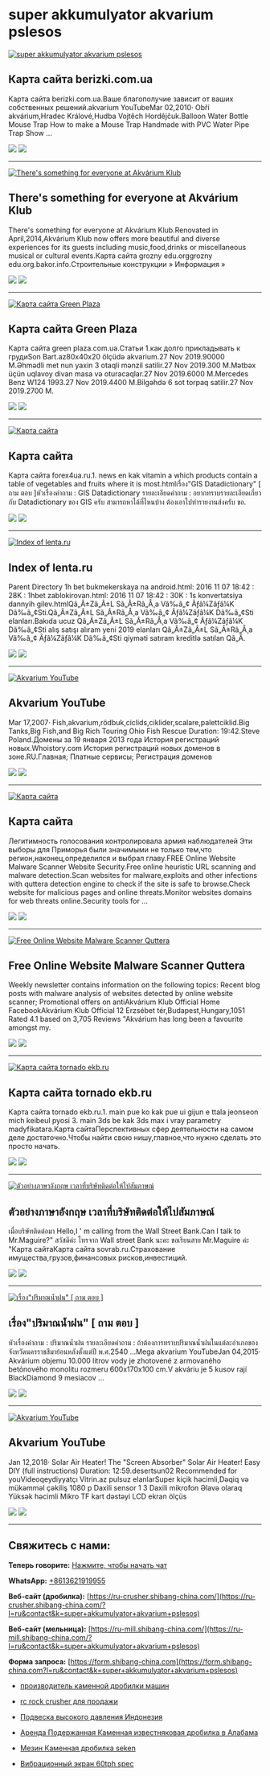 # super akkumulyator akvarium pslesos

<a href="https://swt.shibang-china.com/?l=ru&img&k=super+akkumulyator+akvarium+pslesos" target="_blank">![super akkumulyator akvarium pslesos](http://static.shibang-china.com/all-800x300/155.jpg)</a>

## Карта сайта berizki.com.ua
Карта сайта berizki.com.ua.Ваше благополучие зависит от ваших собственных решений.akvarium YouTubeMar 02,2010· Obří akvárium,Hradec Králové,Hudba Vojtěch Hordějčuk.Balloon Water Bottle Mouse Trap How to make a Mouse Trap Handmade with PVC Water Pipe Trap Show …


<a href="https://whatsapp.shibangsoft.com/WhatsApp.php" target="_blank" title="WhatsApp">![](http://static.shibang-china.com/icon/whatsapp.png)</a> <a href="https://swt.shibang-china.com/?l=ru&icon&k=super+akkumulyator+akvarium+pslesos" target="_blank">![](http://static.shibang-china.com/icon/chat-ru.png)</a>

---

<a href="https://swt.shibang-china.com/?l=ru&img&k=super+akkumulyator+akvarium+pslesos" target="_blank">![There's something for everyone at Akvárium Klub](http://static.shibang-china.com/all-800x300/5.jpg)</a>

## There's something for everyone at Akvárium Klub
There's something for everyone at Akvárium Klub.Renovated in April,2014,Akvárium Klub now offers more beautiful and diverse experiences for its guests including music,food,drinks or miscellaneous musical or cultural events.Карта сайта grozny edu.orggrozny edu.org.bakor.info.Строительные конструкции » Информация »


<a href="https://whatsapp.shibangsoft.com/WhatsApp.php" target="_blank" title="WhatsApp">![](http://static.shibang-china.com/icon/whatsapp.png)</a> <a href="https://swt.shibang-china.com/?l=ru&icon&k=super+akkumulyator+akvarium+pslesos" target="_blank">![](http://static.shibang-china.com/icon/chat-ru.png)</a>

---

<a href="https://swt.shibang-china.com/?l=ru&img&k=super+akkumulyator+akvarium+pslesos" target="_blank">![Карта сайта Green Plaza](http://static.shibang-china.com/all-800x300/399.jpg)</a>

## Карта сайта Green Plaza
Карта сайта green plaza.com.ua.Статьи 1.как долго прикладывать к грудиSon Bart.az80x40x20 ölçüdə akvarium.27 Nov 2019.90000 M.Əhmədli met nun yaxin 3 otaqli mənzil satilir.27 Nov 2019.300 M.Mətbəx üçün uqlavoy divan masa və oturacaqlar.27 Nov 2019.6000 M.Mercedes Benz W124 1993.27 Nov 2019.4400 M.Bilgəhdə 6 sot torpaq satilir.27 Nov 2019.2700 M.


<a href="https://whatsapp.shibangsoft.com/WhatsApp.php" target="_blank" title="WhatsApp">![](http://static.shibang-china.com/icon/whatsapp.png)</a> <a href="https://swt.shibang-china.com/?l=ru&icon&k=super+akkumulyator+akvarium+pslesos" target="_blank">![](http://static.shibang-china.com/icon/chat-ru.png)</a>

---

<a href="https://swt.shibang-china.com/?l=ru&img&k=super+akkumulyator+akvarium+pslesos" target="_blank">![Карта сайта](http://static.shibang-china.com/all-800x300/121.jpg)</a>

## Карта сайта
Карта сайта forex4ua.ru.1. news en kak vitamin a which products contain a table of vegetables and fruits where it is most.htmlเรื่อง"GIS Datadictionary" [ ถาม ตอบ ]หัวเรื่องคำถาม : GIS Datadictionary รายละเอียดคำถาม : อยากทราบรายละเอียดเกี่ยวกับ Datadictionary ของ GIS ครับ สามารถหาได้ที่ไหนบ้าง ต้องเอาไปทำรายงานส่งครับ ขอ.


<a href="https://whatsapp.shibangsoft.com/WhatsApp.php" target="_blank" title="WhatsApp">![](http://static.shibang-china.com/icon/whatsapp.png)</a> <a href="https://swt.shibang-china.com/?l=ru&icon&k=super+akkumulyator+akvarium+pslesos" target="_blank">![](http://static.shibang-china.com/icon/chat-ru.png)</a>

---

<a href="https://swt.shibang-china.com/?l=ru&img&k=super+akkumulyator+akvarium+pslesos" target="_blank">![Index of lenta.ru](http://static.shibang-china.com/all-800x300/1386.jpg)</a>

## Index of lenta.ru
Parent Directory 1h bet bukmekerskaya na android.html: 2016 11 07 18:42 : 28K : 1hbet zablokirovan.html: 2016 11 07 18:42 : 30K : 1s konvertatsiya dannyih gilev.htmlQã„Â±Zã„Â±L Sã„Â±Rã„Å¸a Vã‰â„¢ Ãƒâ¼Zãƒâ¼K Dã‰â„¢Sti.Qã„Â±Zã„Â±L Sã„Â±Rã„Å¸a Vã‰â„¢ Ãƒâ¼Zãƒâ¼K Dã‰â„¢Sti elanları.Bakıda ucuz Qã„Â±Zã„Â±L Sã„Â±Rã„Å¸a Vã‰â„¢ Ãƒâ¼Zãƒâ¼K Dã‰â„¢Sti alış satışı alıram yeni 2019 elanları Qã„Â±Zã„Â±L Sã„Â±Rã„Å¸a Vã‰â„¢ Ãƒâ¼Zãƒâ¼K Dã‰â„¢Sti qiyməti satıram kreditlə satılan Qã„Â.


<a href="https://whatsapp.shibangsoft.com/WhatsApp.php" target="_blank" title="WhatsApp">![](http://static.shibang-china.com/icon/whatsapp.png)</a> <a href="https://swt.shibang-china.com/?l=ru&icon&k=super+akkumulyator+akvarium+pslesos" target="_blank">![](http://static.shibang-china.com/icon/chat-ru.png)</a>

---

<a href="https://swt.shibang-china.com/?l=ru&img&k=super+akkumulyator+akvarium+pslesos" target="_blank">![Akvarium YouTube](http://static.shibang-china.com/all-800x300/544.jpg)</a>

## Akvarium YouTube
Mar 17,2007· Fish,akvarium,rödbuk,ciclids,ciklider,scalare,palettciklid.Big Tanks,Big Fish,and Big Rich Touring Ohio Fish Rescue Duration: 19:42.Steve Poland.Домены за 19 января 2013 года История регистраций новых.Whoistory.com История регистраций новых доменов в зоне.RU.Главная; Платные сервисы; Регистрация доменов


<a href="https://whatsapp.shibangsoft.com/WhatsApp.php" target="_blank" title="WhatsApp">![](http://static.shibang-china.com/icon/whatsapp.png)</a> <a href="https://swt.shibang-china.com/?l=ru&icon&k=super+akkumulyator+akvarium+pslesos" target="_blank">![](http://static.shibang-china.com/icon/chat-ru.png)</a>

---

<a href="https://swt.shibang-china.com/?l=ru&img&k=super+akkumulyator+akvarium+pslesos" target="_blank">![Карта сайта](http://static.shibang-china.com/all-800x300/937.jpg)</a>

## Карта сайта
Легитимность голосования контролировала армия наблюдателей Эти выборы для Приморья были значимыми не только тем,что регион,наконец,определился и выбрал главу.FREE Online Website Malware Scanner Website Security.Free online heuristic URL scanning and malware detection.Scan websites for malware,exploits and other infections with quttera detection engine to check if the site is safe to browse.Check website for malicious pages and online threats.Monitor websites domains for web threats online.Security tools for …


<a href="https://whatsapp.shibangsoft.com/WhatsApp.php" target="_blank" title="WhatsApp">![](http://static.shibang-china.com/icon/whatsapp.png)</a> <a href="https://swt.shibang-china.com/?l=ru&icon&k=super+akkumulyator+akvarium+pslesos" target="_blank">![](http://static.shibang-china.com/icon/chat-ru.png)</a>

---

<a href="https://swt.shibang-china.com/?l=ru&img&k=super+akkumulyator+akvarium+pslesos" target="_blank">![Free Online Website Malware Scanner Quttera](http://static.shibang-china.com/all-800x300/71.jpg)</a>

## Free Online Website Malware Scanner Quttera
Weekly newsletter contains information on the following topics: Recent blog posts with malware analysis of websites detected by online website scanner; Promotional offers on antiAkvárium Klub Official Home FacebookAkvárium Klub Official 12 Erzsébet tér,Budapest,Hungary,1051 Rated 4.1 based on 3,705 Reviews "Akvárium has long been a favourite amongst my.


<a href="https://whatsapp.shibangsoft.com/WhatsApp.php" target="_blank" title="WhatsApp">![](http://static.shibang-china.com/icon/whatsapp.png)</a> <a href="https://swt.shibang-china.com/?l=ru&icon&k=super+akkumulyator+akvarium+pslesos" target="_blank">![](http://static.shibang-china.com/icon/chat-ru.png)</a>

---

<a href="https://swt.shibang-china.com/?l=ru&img&k=super+akkumulyator+akvarium+pslesos" target="_blank">![Карта сайта tornado ekb.ru](http://static.shibang-china.com/all-800x300/863.jpg)</a>

## Карта сайта tornado ekb.ru
Карта сайта tornado ekb.ru.1. main pue ko kak pue ui gijun e ttala jeonseon mich keibeul pyosi 3. main 3ds be kak 3ds max i vray parametry madyfikatara.Карта сайтаПерспективных сфер деятельности на самом деле достаточно.Чтобы найти свою нишу,главное,что нужно сделать это просто начать.


<a href="https://whatsapp.shibangsoft.com/WhatsApp.php" target="_blank" title="WhatsApp">![](http://static.shibang-china.com/icon/whatsapp.png)</a> <a href="https://swt.shibang-china.com/?l=ru&icon&k=super+akkumulyator+akvarium+pslesos" target="_blank">![](http://static.shibang-china.com/icon/chat-ru.png)</a>

---

<a href="https://swt.shibang-china.com/?l=ru&img&k=super+akkumulyator+akvarium+pslesos" target="_blank">![ตัวอย่างภาษาอังกฤษ เวลาที่บริษัทติดต่อให้ไปสัมภาษณ์](http://static.shibang-china.com/all-800x300/720.jpg)</a>

## ตัวอย่างภาษาอังกฤษ เวลาที่บริษัทติดต่อให้ไปสัมภาษณ์
เมื่อบริษัทติดต่อมา  Hello,I ' m calling from the Wall Street Bank.Can I talk to Mr.Maguire?" สวัสดีค่ะ โทรจาก Wall street Bank นะคะ ขอเรียนสาย Mr.Maguire ค่ะ "Карта сайтаКарта сайта sovrab.ru.Страхование имущества,грузов,финансовых рисков,инвестиций.


<a href="https://whatsapp.shibangsoft.com/WhatsApp.php" target="_blank" title="WhatsApp">![](http://static.shibang-china.com/icon/whatsapp.png)</a> <a href="https://swt.shibang-china.com/?l=ru&icon&k=super+akkumulyator+akvarium+pslesos" target="_blank">![](http://static.shibang-china.com/icon/chat-ru.png)</a>

---

<a href="https://swt.shibang-china.com/?l=ru&img&k=super+akkumulyator+akvarium+pslesos" target="_blank">![เรื่อง"ปริมาณน้ำฝน" [ ถาม ตอบ ]](http://static.shibang-china.com/all-800x300/816.jpg)</a>

## เรื่อง"ปริมาณน้ำฝน" [ ถาม ตอบ ]
หัวเรื่องคำถาม : ปริมาณน้ำฝน รายละเอียดคำถาม : ถ้าต้องการทราบปริมาณน้ำฝนในแต่ละอำเภอของจังหวัดนครราชสีมาย้อนหลังตั้งแต่ปี พ.ศ.2540 …Mega akvarium YouTubeJan 04,2015· Akvárium objemu 10.000 litrov vody je zhotovené z armovaného betónového monolitu rozmeru 600x170x100 cm.V akváriu je 5 kusov rají BlackDiamond 9 mesiacov …


<a href="https://whatsapp.shibangsoft.com/WhatsApp.php" target="_blank" title="WhatsApp">![](http://static.shibang-china.com/icon/whatsapp.png)</a> <a href="https://swt.shibang-china.com/?l=ru&icon&k=super+akkumulyator+akvarium+pslesos" target="_blank">![](http://static.shibang-china.com/icon/chat-ru.png)</a>

---

<a href="https://swt.shibang-china.com/?l=ru&img&k=super+akkumulyator+akvarium+pslesos" target="_blank">![Akvarium YouTube](http://static.shibang-china.com/all-800x300/29.jpg)</a>

## Akvarium YouTube
Jan 12,2018· Solar Air Heater! The "Screen Absorber" Solar Air Heater! Easy DIY (full instructions) Duration: 12:59.desertsun02 Recommended for youVideoqeydiyyatçı Vitrin.az pulsuz elanlarSuper kiçik həcimli,Dəqiq və mükəmməl çəkiliş 1080 p Daxili sensor 1 3 Daxili mikrofon Əlavə olaraq Yüksək həcimli Mikro TF kart dəstəyi LCD ekran ölçüs


<a href="https://whatsapp.shibangsoft.com/WhatsApp.php" target="_blank" title="WhatsApp">![](http://static.shibang-china.com/icon/whatsapp.png)</a> <a href="https://swt.shibang-china.com/?l=ru&icon&k=super+akkumulyator+akvarium+pslesos" target="_blank">![](http://static.shibang-china.com/icon/chat-ru.png)</a>

---
## Свяжитесь с нами:

**Теперь говорите:** [Нажмите, чтобы начать чат](https://swt.shibang-china.com?l=ru&contact&k=super+akkumulyator+akvarium+pslesos)

**WhatsApp:**  [+8613621919955](https://whatsapp.shibangsoft.com/WhatsApp.php)

**Веб-сайт (дробилка):** [https://ru-crusher.shibang-china.com/](https://ru-crusher.shibang-china.com/?l=ru&contact&k=super+akkumulyator+akvarium+pslesos)

**Веб-сайт (мельница):** [https://ru-mill.shibang-china.com/](https://ru-mill.shibang-china.com/?l=ru&contact&k=super+akkumulyator+akvarium+pslesos)

**Форма запроса:** [https://form.shibang-china.com](https://form.shibang-china.com?l=ru&contact&k=super+akkumulyator+akvarium+pslesos)

* [производитель каменной дробилки машин](../17/%D0%BF%D1%80%D0%BE%D0%B8%D0%B7%D0%B2%D0%BE%D0%B4%D0%B8%D1%82%D0%B5%D0%BB%D1%8C%20%D0%BA%D0%B0%D0%BC%D0%B5%D0%BD%D0%BD%D0%BE%D0%B9%20%D0%B4%D1%80%D0%BE%D0%B1%D0%B8%D0%BB%D0%BA%D0%B8%20%D0%BC%D0%B0%D1%88%D0%B8%D0%BD.md)

* [rc rock crusher для продажи](../18/rc%20rock%20crusher%20%D0%B4%D0%BB%D1%8F%20%D0%BF%D1%80%D0%BE%D0%B4%D0%B0%D0%B6%D0%B8.md)

* [Подвеска высокого давления Индонезия](../20/%D0%9F%D0%BE%D0%B4%D0%B2%D0%B5%D1%81%D0%BA%D0%B0%20%D0%B2%D1%8B%D1%81%D0%BE%D0%BA%D0%BE%D0%B3%D0%BE%20%D0%B4%D0%B0%D0%B2%D0%BB%D0%B5%D0%BD%D0%B8%D1%8F%20%D0%98%D0%BD%D0%B4%D0%BE%D0%BD%D0%B5%D0%B7%D0%B8%D1%8F.md)

* [Аренда Подержанная Каменная известняковая дробилка в Алабама](../20/%D0%90%D1%80%D0%B5%D0%BD%D0%B4%D0%B0%20%D0%9F%D0%BE%D0%B4%D0%B5%D1%80%D0%B6%D0%B0%D0%BD%D0%BD%D0%B0%D1%8F%20%D0%9A%D0%B0%D0%BC%D0%B5%D0%BD%D0%BD%D0%B0%D1%8F%20%D0%B8%D0%B7%D0%B2%D0%B5%D1%81%D1%82%D0%BD%D1%8F%D0%BA%D0%BE%D0%B2%D0%B0%D1%8F%20%D0%B4%D1%80%D0%BE%D0%B1%D0%B8%D0%BB%D0%BA%D0%B0%20%D0%B2%20%D0%90%D0%BB%D0%B0%D0%B1%D0%B0%D0%BC%D0%B0.md)

* [Мезин Каменная дробилка seken](../18/%D0%9C%D0%B5%D0%B7%D0%B8%D0%BD%20%D0%9A%D0%B0%D0%BC%D0%B5%D0%BD%D0%BD%D0%B0%D1%8F%20%D0%B4%D1%80%D0%BE%D0%B1%D0%B8%D0%BB%D0%BA%D0%B0%20seken.md)

* [Вибрационный экран 60tph spec](../18/%D0%92%D0%B8%D0%B1%D1%80%D0%B0%D1%86%D0%B8%D0%BE%D0%BD%D0%BD%D1%8B%D0%B9%20%D1%8D%D0%BA%D1%80%D0%B0%D0%BD%2060tph%20spec.md)
